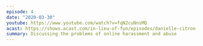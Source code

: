 ```yaml
---
episode: 4
date: "2020-03-30"
youtube: https://www.youtube.com/watch?v=fqN2cuNnsMQ
acast: https://shows.acast.com/in-lieu-of-fun/episodes/danielle-citron-take-2
summary: Discussing the problems of online harassment and abuse
---
```

